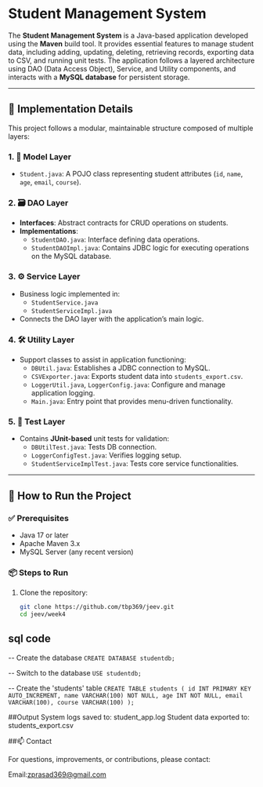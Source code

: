 # Student Management System

The **Student Management System** is a Java-based application developed using the **Maven** build tool. It provides essential features to manage student data, including adding, updating, deleting, retrieving records, exporting data to CSV, and running unit tests. The application follows a layered architecture using DAO (Data Access Object), Service, and Utility components, and interacts with a **MySQL database** for persistent storage.

---

## 🔧 Implementation Details

This project follows a modular, maintainable structure composed of multiple layers:

### 1. 🧩 Model Layer
- `Student.java`: A POJO class representing student attributes (`id`, `name`, `age`, `email`, `course`).

### 2. 🗃️ DAO Layer
- **Interfaces**: Abstract contracts for CRUD operations on students.
- **Implementations**:
  - `StudentDAO.java`: Interface defining data operations.
  - `StudentDAOImpl.java`: Contains JDBC logic for executing operations on the MySQL database.

### 3. ⚙️ Service Layer
- Business logic implemented in:
  - `StudentService.java`
  - `StudentServiceImpl.java`
- Connects the DAO layer with the application’s main logic.

### 4. 🛠️ Utility Layer
- Support classes to assist in application functioning:
  - `DBUtil.java`: Establishes a JDBC connection to MySQL.
  - `CSVExporter.java`: Exports student data into `students_export.csv`.
  - `LoggerUtil.java`, `LoggerConfig.java`: Configure and manage application logging.
  - `Main.java`: Entry point that provides menu-driven functionality.

### 5. 🧪 Test Layer
- Contains **JUnit-based** unit tests for validation:
  - `DBUtilTest.java`: Tests DB connection.
  - `LoggerConfigTest.java`: Verifies logging setup.
  - `StudentServiceImplTest.java`: Tests core service functionalities.

---

## 🚀 How to Run the Project

### ✅ Prerequisites

- Java 17 or later
- Apache Maven 3.x
- MySQL Server (any recent version)

### 📦 Steps to Run

1. Clone the repository:
   ```bash
   git clone https://github.com/tbp369/jeev.git
   cd jeev/week4
## sql code

-- Create the database
`CREATE DATABASE studentdb;`

-- Switch to the database
`USE studentdb;`

-- Create the 'students' table
`CREATE TABLE students (
    id INT PRIMARY KEY AUTO_INCREMENT,
    name VARCHAR(100) NOT NULL,
    age INT NOT NULL,
    email VARCHAR(100),
    course VARCHAR(100)
);`

##Output
System logs saved to: student_app.log
Student data exported to: students_export.csv

##📫 Contact

For questions, improvements, or contributions, please contact:

Email:zprasad369@gmail.com
